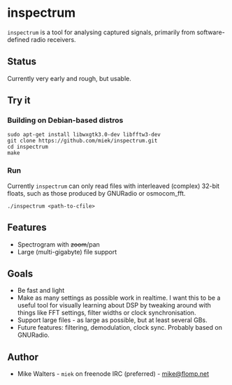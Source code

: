 # inspectrum
`inspectrum` is a tool for analysing captured signals, primarily from software-defined radio receivers.

## Status
Currently very early and rough, but usable.

## Try it
### Building on Debian-based distros

    sudo apt-get install libwxgtk3.0-dev libfftw3-dev
    git clone https://github.com/miek/inspectrum.git
    cd inspectrum
    make

### Run
Currently `inspectrum` can only read files with interleaved (complex) 32-bit floats, such as those produced by GNURadio or osmocom_fft.

    ./inspectrum <path-to-cfile>

## Features
 * Spectrogram with <s>zoom</s>/pan
 * Large (multi-gigabyte) file support

## Goals
 * Be fast and light
 * Make as many settings as possible work in realtime. I want this to be a useful tool for visually learning about DSP by tweaking around with things like FFT settings, filter widths or clock synchronisation.
 * Support large files - as large as possible, but at least several GBs.
 * Future features: filtering, demodulation, clock sync. Probably based on GNURadio.
 
## Author
 * Mike Walters - `miek` on freenode IRC (preferred) - <mike@flomp.net>
